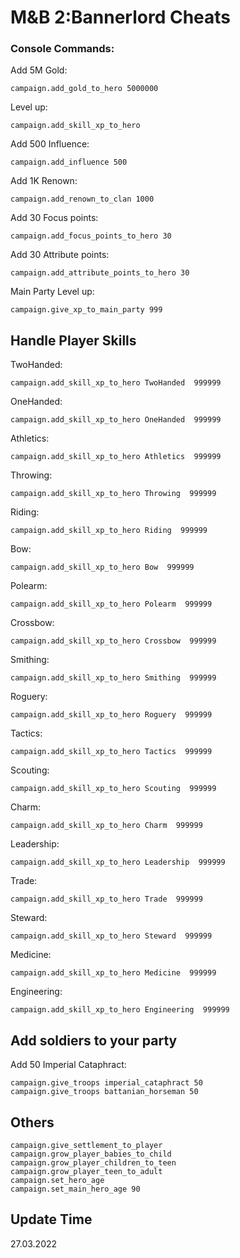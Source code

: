# M&B 2:Bannerlord Cheats
### Console Commands:
Add 5M Gold:

    campaign.add_gold_to_hero 5000000
Level up:

    campaign.add_skill_xp_to_hero
Add 500 Influence:

    campaign.add_influence 500
Add 1K Renown:

    campaign.add_renown_to_clan 1000
Add 30 Focus points:

    campaign.add_focus_points_to_hero 30
Add 30 Attribute points:

    campaign.add_attribute_points_to_hero 30
Main Party Level up:

    campaign.give_xp_to_main_party 999
## Handle Player Skills
TwoHanded:

    campaign.add_skill_xp_to_hero TwoHanded  999999

OneHanded:

    campaign.add_skill_xp_to_hero OneHanded  999999

Athletics:

    campaign.add_skill_xp_to_hero Athletics  999999

Throwing:

    campaign.add_skill_xp_to_hero Throwing  999999

Riding:

    campaign.add_skill_xp_to_hero Riding  999999

Bow:

    campaign.add_skill_xp_to_hero Bow  999999

Polearm:

    campaign.add_skill_xp_to_hero Polearm  999999

Crossbow:

    campaign.add_skill_xp_to_hero Crossbow  999999

Smithing:

    campaign.add_skill_xp_to_hero Smithing  999999

Roguery:

    campaign.add_skill_xp_to_hero Roguery  999999

Tactics:

    campaign.add_skill_xp_to_hero Tactics  999999

Scouting:

    campaign.add_skill_xp_to_hero Scouting  999999

Charm:

    campaign.add_skill_xp_to_hero Charm  999999

Leadership:

    campaign.add_skill_xp_to_hero Leadership  999999

Trade:

    campaign.add_skill_xp_to_hero Trade  999999

Steward:

    campaign.add_skill_xp_to_hero Steward  999999

Medicine:

    campaign.add_skill_xp_to_hero Medicine  999999

Engineering:

    campaign.add_skill_xp_to_hero Engineering  999999
## Add soldiers to your party
Add 50 Imperial Cataphract:

    campaign.give_troops imperial_cataphract 50
    campaign.give_troops battanian_horseman 50
## Others

    campaign.give_settlement_to_player
    campaign.grow_player_babies_to_child
    campaign.grow_player_children_to_teen
    campaign.grow_player_teen_to_adult
    campaign.set_hero_age
    campaign.set_main_hero_age 90
## Update Time
27.03.2022
